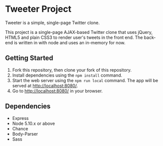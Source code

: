 # Tweeter Project

Tweeter is a simple, single-page Twitter clone.

This project is a single-page AJAX-based Twitter clone that uses jQuery, HTML5 and plain CSS3 to render user's tweets in the front end. The back-end is written in with node and uses an in-memory for now.

## Getting Started

1. Fork this repository, then clone your fork of this repository.
2. Install dependencies using the `npm install` command.
3. Start the web server using the `npm run local` command. The app will be served at <http://localhost:8080/>.
4. Go to <http://localhost:8080/> in your browser.

## Dependencies

- Express
- Node 5.10.x or above
- Chance
- Body-Parser
- Sass
